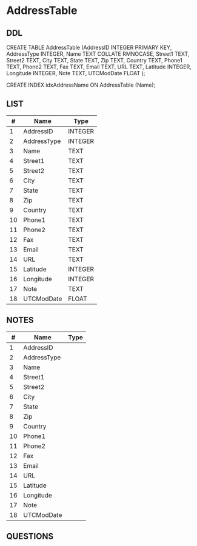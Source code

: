 # AddressTable

## DDL

CREATE TABLE AddressTable (AddressID INTEGER PRIMARY KEY, AddressType INTEGER, Name TEXT COLLATE RMNOCASE, Street1 TEXT, Street2 TEXT, City TEXT, State TEXT, Zip TEXT, Country TEXT, Phone1 TEXT, Phone2 TEXT, Fax TEXT, Email TEXT, URL TEXT, Latitude INTEGER, Longitude INTEGER, Note TEXT, UTCModDate FLOAT );

CREATE INDEX idxAddressName ON AddressTable (Name);

## LIST

| #  | Name          | Type      |
|----|---------------|-----------|
| 1  | AddressID     | INTEGER
| 2  | AddressType   | INTEGER
| 3  | Name          | TEXT
| 4  | Street1       | TEXT
| 5  | Street2       | TEXT
| 6  | City          | TEXT
| 7  | State         | TEXT
| 8  | Zip           | TEXT
| 9  | Country       | TEXT
| 10 | Phone1        | TEXT
| 11 | Phone2        | TEXT
| 12 | Fax           | TEXT
| 13 | Email         | TEXT
| 14 | URL           | TEXT
| 15 | Latitude      | INTEGER
| 16 | Longitude     | INTEGER
| 17 | Note          | TEXT
| 18 | UTCModDate    | FLOAT

## NOTES

| #  | Name          | Type      |
|----|---------------|-----------|
| 1  | AddressID     | 
| 2  | AddressType   | 
| 3  | Name          | 
| 4  | Street1       | 
| 5  | Street2       | 
| 6  | City          | 
| 7  | State         | 
| 8  | Zip           | 
| 9  | Country       | 
| 10 | Phone1        | 
| 11 | Phone2        | 
| 12 | Fax           | 
| 13 | Email         | 
| 14 | URL           | 
| 15 | Latitude      | 
| 16 | Longitude     | 
| 17 | Note          | 
| 18 | UTCModDate    | 

## QUESTIONS
